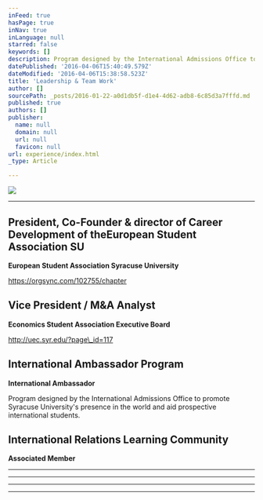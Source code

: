 ```yaml
---
inFeed: true
hasPage: true
inNav: true
inLanguage: null
starred: false
keywords: []
description: Program designed by the International Admissions Office to promote Syracuse University’s presence in the world and aid prospective international students.
datePublished: '2016-04-06T15:40:49.579Z'
dateModified: '2016-04-06T15:38:58.523Z'
title: 'Leadership & Team Work'
author: []
sourcePath: _posts/2016-01-22-a0d1db5f-d1e4-4d62-adb8-6c85d3a7fffd.md
published: true
authors: []
publisher:
  name: null
  domain: null
  url: null
  favicon: null
url: experience/index.html
_type: Article

---
```

![](https://s3-us-west-2.amazonaws.com/the-grid-img/p/68c043cf8c07842bcd44890e6ab791bb716e5738.png)

****

## President, Co-Founder & director of Career Development of theEuropean Student Association SU

**European Student Association Syracuse University**

https://orgsync.com/102755/chapter

## Vice President / M&A Analyst

**Economics Student Association Executive Board**

http://uec.syr.edu/?page\_id=117

## International Ambassador Program

**International Ambassador**

Program designed by the International Admissions Office to promote Syracuse University's presence in the world and aid prospective international students.

## International Relations Learning Community

**Associated Member**

****

****

****

****